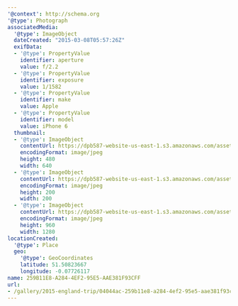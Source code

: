 ```yaml
---
'@context': http://schema.org
'@type': Photograph
associatedMedia:
  '@type': ImageObject
  dateCreated: "2015-03-08T05:57:26Z"
  exifData:
  - '@type': PropertyValue
    identifier: aperture
    value: f/2.2
  - '@type': PropertyValue
    identifier: exposure
    value: 1/1582
  - '@type': PropertyValue
    identifier: make
    value: Apple
  - '@type': PropertyValue
    identifier: model
    value: iPhone 6
  thumbnail:
  - '@type': ImageObject
    contentUrl: https://dpb587-website-us-east-1.s3.amazonaws.com/asset/gallery/2015-england-trip/04044ac-259b11e8-a284-4ef2-95e5-aae381f93cff~640w.jpg
    encodingFormat: image/jpeg
    height: 480
    width: 640
  - '@type': ImageObject
    contentUrl: https://dpb587-website-us-east-1.s3.amazonaws.com/asset/gallery/2015-england-trip/04044ac-259b11e8-a284-4ef2-95e5-aae381f93cff~200x200.jpg
    encodingFormat: image/jpeg
    height: 200
    width: 200
  - '@type': ImageObject
    contentUrl: https://dpb587-website-us-east-1.s3.amazonaws.com/asset/gallery/2015-england-trip/04044ac-259b11e8-a284-4ef2-95e5-aae381f93cff~1280.jpg
    encodingFormat: image/jpeg
    height: 960
    width: 1280
locationCreated:
  '@type': Place
  geo:
    '@type': GeoCoordinates
    latitude: 51.50823667
    longitude: -0.07726117
name: 259B11E8-A284-4EF2-95E5-AAE381F93CFF
url:
- /gallery/2015-england-trip/04044ac-259b11e8-a284-4ef2-95e5-aae381f93cff.html
---
```

